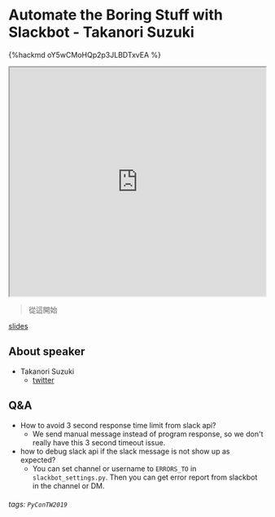 # Automate the Boring Stuff with Slackbot - Takanori Suzuki

{%hackmd oY5wCMoHQp2p3JLBDTxvEA %}

<iframe src="https://app.sli.do/event/qphn7osl" height=450 width=100%></iframe>

> 從這開始

[slides](https://gitpitch.com/takanory/slides?p=20190922pycontw#/)

## About speaker
* Takanori Suzuki
    * [twitter](https://twitter.com/takanory)

## Q&A
* How to avoid 3 second response time limit from slack api?
    * We send manual message instead of program response, so we don't really have this 3 second timeout issue.
* how to debug slack api if the slack message is not show up as expected?
    * You can set channel or username to `ERRORS_TO` in `slackbot_settings.py`. Then you can get error report from slackbot in the channel or DM.


###### tags: `PyConTW2019`
